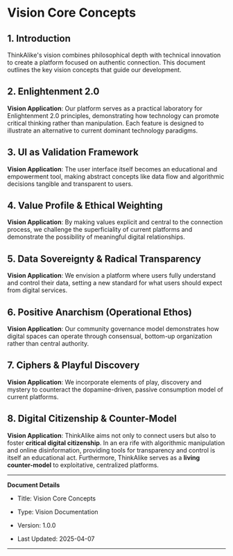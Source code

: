 # Vision Core Concepts

## 1. Introduction

ThinkAlike's vision combines philosophical depth with technical innovation to create a platform focused on authentic connection. This document outlines the key vision concepts that guide our development.

## 2. Enlightenment 2.0

**Vision Application**: Our platform serves as a practical laboratory for Enlightenment 2.0 principles, demonstrating how technology can promote critical thinking rather than manipulation. Each feature is designed to illustrate an alternative to current dominant technology paradigms.

## 3. UI as Validation Framework

**Vision Application**: The user interface itself becomes an educational and empowerment tool, making abstract concepts like data flow and algorithmic decisions tangible and transparent to users.

## 4. Value Profile & Ethical Weighting

**Vision Application**: By making values explicit and central to the connection process, we challenge the superficiality of current platforms and demonstrate the possibility of meaningful digital relationships.

## 5. Data Sovereignty & Radical Transparency

**Vision Application**: We envision a platform where users fully understand and control their data, setting a new standard for what users should expect from digital services.

## 6. Positive Anarchism (Operational Ethos)

**Vision Application**: Our community governance model demonstrates how digital spaces can operate through consensual, bottom-up organization rather than central authority.

## 7. Ciphers & Playful Discovery

**Vision Application**: We incorporate elements of play, discovery and mystery to counteract the dopamine-driven, passive consumption model of current platforms.

## 8. Digital Citizenship & Counter-Model

**Vision Application**: ThinkAlike aims not only to connect users but also to foster **critical digital citizenship**. In an era rife with algorithmic manipulation and online disinformation, providing tools for transparency and control is itself an educational act. Furthermore, ThinkAlike serves as a **living counter-model** to exploitative, centralized platforms.

---

**Document Details**

* Title: Vision Core Concepts

* Type: Vision Documentation

* Version: 1.0.0

* Last Updated: 2025-04-07

---
